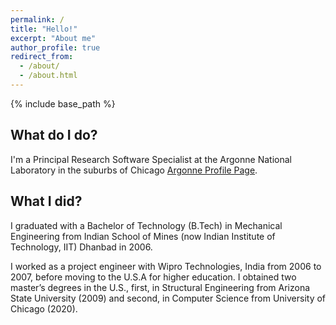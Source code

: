 ```yaml
---
permalink: /
title: "Hello!"
excerpt: "About me"
author_profile: true
redirect_from:
  - /about/
  - /about.html
---
```


{% include base_path %}

<!--Welcome to my website[^1] Just here for my CV? You can download that [here](/files/Jain_CV.pdf). 
--!>
<!--[^1]: Credits to [Rachel](https://github.com/rkurchin/rkurchin.github.io) her webpage had inspirational info to motivate and start this page.
--!>
<!-- 
Please check out ways to reach me as well as my various other homes on the web in the menu (either to the left or above, depending on your screen resolution) and click the links at the top of the page to check out some of my other experience and work! -->

## What do I do?

<!-- I'm a Principal Research Software Specialist at the Argonne National Laboratory in the suburbs of Chicago. I enjoy interacting with the local junior high and high school students in STEM-related activities. As things get back to normal after the pandemic, I am contributing to the masters program at UChicago, Autumn 2022 grader for [Introduction to Unix Systems](https://mpcs-courses.cs.uchicago.edu/2022-23/autumn/courses/mpcs-51082-1) -->

I'm a Principal Research Software Specialist at the Argonne National Laboratory in the suburbs of Chicago [Argonne Profile Page](https://www.anl.gov/profile/rajeev-jain).  

<!-- `As things get back to normal after the pandemic, I am contributing to my alma mater, the masters program [MPCS](https://masters.cs.uchicago.edu/) at UChicago, Autumn 2022 grader for [Introduction to Unix Systems](http://people.cs.uchicago.edu/~lamonts/classes/mpcs51082/index.html).  -->
<!-- Over the years I have contributed to software products in a variety of fields from AI, Urban, Nuclear, Climate, Astrophysics and even Cancer, the common theme tying all these broad topics is computation, simulation and optimization. I am interested in developing/managing multi-disciplinary complex applications-oriented projects, software development and blockchain.  -->

<!-- I enjoy interacting with the local junior high and high school students in STEM-related activities.  -->
## What I did?

I graduated with a Bachelor of Technology (B.Tech) in Mechanical Engineering from Indian School of Mines (now Indian Institute of Technology, IIT) Dhanbad in 2006.

I worked as a project engineer with Wipro Technologies, India from 2006 to 2007, before moving to the U.S.A for higher education. I obtained two master’s degrees in the U.S., first, in Structural Engineering from Arizona State University (2009) and second, in Computer Science from University of Chicago (2020). 


<!-- #### About this site -->
<!-- <font size="8">
Credits to [Rachel](https://github.com/rkurchin/rkurchin.github.io) her webpage had inspirational info to motivate and start this page.
</font> -->
<!-- This website is powered by the [academicpages template](https://github.com/academicpages/academicpages.github.io) and hosted on GitHub Pages. [GitHub Pages](https://pages.github.com) is a free service in which websites are built and hosted from code and data stored in a GitHub repository, automatically updating when a new commit is made to the respository. This template was forked from the [Minimal Mistakes Jekyll Theme](https://mmistakes.github.io/minimal-mistakes/) created by Michael Rose, and then extended to support the kinds of content that academics have. You can fork [this repository](https://github.com/academicpages/academicpages.github.io) right now, modify the configuration and markdown files, add your own PDFs and other content, and have your own site for free, with no ads! -->
